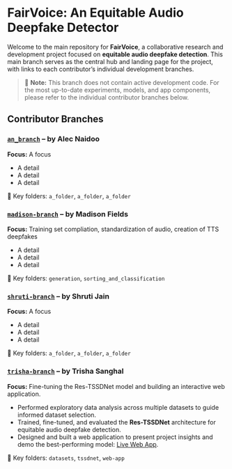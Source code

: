 # FairVoice: An Equitable Audio Deepfake Detector

Welcome to the main repository for **FairVoice**, a collaborative research and development project focused on **equitable audio deepfake detection**. This main branch serves as the central hub and landing page for the project, with links to each contributor’s individual development branches.

> 🔧 **Note:** This branch does not contain active development code. For the most up-to-date experiments, models, and app components, please refer to the individual contributor branches below.

## Contributor Branches

### [`an_branch`](https://github.com/madfields17/Capstone_2025/tree/an_branch) – by Alec Naidoo
**Focus:** A focus
- A detail
- A detail
- A detail

📂 Key folders: `a_folder`, `a_folder`, `a_folder`

### [`madison-branch`](https://github.com/madfields17/Capstone_2025/tree/madison-branch) – by Madison Fields
**Focus:** Training set compliation, standardization of audio, creation of TTS deepfakes
- A detail
- A detail
- A detail

📂 Key folders: `generation`, `sorting_and_classification`

### [`shruti-branch`](https://github.com/madfields17/Capstone_2025/tree/shruti-branch) – by Shruti Jain
**Focus:** A focus
- A detail
- A detail
- A detail

📂 Key folders: `a_folder`, `a_folder`, `a_folder`

### [`trisha-branch`](https://github.com/madfields17/Capstone_2025/tree/trisha-branch) – by Trisha Sanghal
**Focus:** Fine-tuning the Res-TSSDNet model and building an interactive web application.  
- Performed exploratory data analysis across multiple datasets to guide informed dataset selection.  
- Trained, fine-tuned, and evaluated the **Res-TSSDNet** architecture for equitable audio deepfake detection.  
- Designed and built a web application to present project insights and demo the best-performing model: [Live Web App](https://capstone-web-app-six.vercel.app/).

📂 Key folders: `datasets`, `tssdnet`, `web-app`

